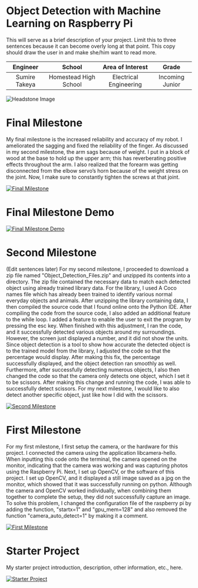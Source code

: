 ﻿# Object Detection with Machine Learning on Raspberry Pi
This will serve as a brief description of your project. Limit this to three sentences because it can become overly long at that point. This copy should draw the user in and make she/him want to read more.

| **Engineer** | **School** | **Area of Interest** | **Grade** |
|:--:|:--:|:--:|:--:|
| Sumire Takeya | Homestead High School | Electrical Engineering | Incoming Junior

![Headstone Image](https://lh3.googleusercontent.com/pw/AM-JKLWq4FktByuxDJZc-PB63b8deXDk4yMrnBBAkZ5cyne-A5fpeWznfmMlTt1Nqv6hbowsouhePyEZYcTsd6oMAzrx0oysfLtKP02Bd8vL35Wchb0kXAYSZv5jeTWPy7wvIZhkUs6gSQ0Y97imdH44cpeZ=w1356-h1354-no?authuser=0)

  
# Final Milestone
My final milestone is the increased reliability and accuracy of my robot. I ameliorated the sagging and fixed the reliability of the finger. As discussed in my second milestone, the arm sags because of weight. I put in a block of wood at the base to hold up the upper arm; this has reverberating positive effects throughout the arm. I also realized that the forearm was getting disconnected from the elbow servo’s horn because of the weight stress on the joint. Now, I make sure to constantly tighten the screws at that joint. 

[![Final Milestone](https://i3.ytimg.com/vi/L3Z3zM4a9gw/maxresdefault.jpg)](https://youtu.be/L3Z3zM4a9gw "Final Milestone")

# Final Milestone Demo

[![Final Milestone Demo](https://i3.ytimg.com/vi/qNx0R38yON4/maxresdefault.jpg)](https://youtu.be/qNx0R38yON4 "Final Milestone Demo")

# Second Milestone
(Edit sentences later) For my second milestone, I proceeded to download a zip file named "Object_Detection_Files.zip" and unzipped its contents into a directory. The zip file contained the necessary data to match each detected object using already trained library data. For the library, I used A Coco names file which has already been trained to identify various normal everyday objects and animals. After unzipping the library containing data, I then compiled the source code that I found online onto the Python IDE. After compiling the code from the source code, I also added an additional feature to the while loop. I added a feature to enable the user to exit the program by pressing the esc key. When finished with this adjustment, I ran the code, and it successfully detected various objects around my surroundings. However, the screen just displayed a number, and it did not show the units. Since object detection is a tool to show how accurate the detected object is to the trained model from the library, I adjusted the code so that the percentage would display. After making this fix, the percentage successfully displayed, and the object detection ran smoothly as well. Furthermore, after successfully detecting numerous objects, I also then changed the code so that the camera only detects one object, which I set it to be scissors. After making this change and running the code, I was able to successfully detect scissors. For my next milestone, I would like to also detect another specific object, just like how I did with the scissors. 

[![Second Milestone](https://i3.ytimg.com/vi/L3Z3zM4a9gw/maxresdefault.jpg)](https://youtu.be/L3Z3zM4a9gw "Second Milestone")


# First Milestone
For my first milestone, I first setup the camera, or the hardware for this project. I connected the camera using the application libcamera-hello. When inputting this code onto the terminal, the camera opened on the monitor, indicating that the camera was working and was capturing photos using the Raspberry Pi. Next, I set up OpenCV, or the software of this project. I set up OpenCV, and it displayed a still image saved as a jpg on the monitor, which showed that it was successfully running on python. Although the camera and OpenCV worked individually, when combining them together to complete the setup, they did not successfully capture an image. To solve this problem, I changed the configuration file of the raspberry pi by adding the function, "startx=1" and "gpu_mem=128" and also removed the function "camera_auto_detect=1" by making it a comment. 

[![First Milestone](https://i3.ytimg.com/vi/GYPcAjikLI8/maxresdefault.jpg)](https://youtu.be/GYPcAjikLI8 "First Milestone")


# Starter Project
My starter project introduction, description, other information, etc., here.  

[![Starter Project](https://i3.ytimg.com/vi/4tdAprhGD8g/maxresdefault.jpg)](https://youtu.be/4tdAprhGD8g "Starter Project")

